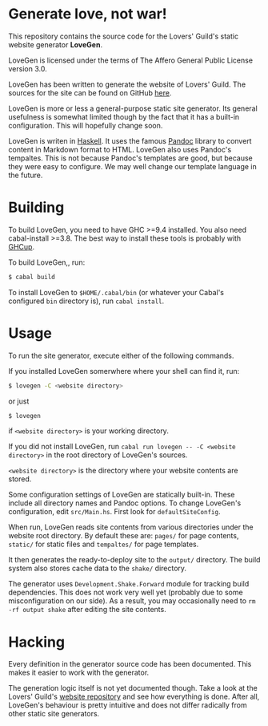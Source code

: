 # Generate love, not war!

This repository contains the source code for the Lovers' Guild's static website generator **LoveGen**.

LoveGen is licensed under the terms of The Affero General Public License version 3.0.

LoveGen has been written to generate the website of Lovers' Guild.
The sources for the site can be found on GitHub [here][web-repo].

[web-repo]: https://github.com/LoversGuild/websites

LoveGen is more or less a general-purpose static site generator.
Its general usefulness is somewhat limited though by the fact that it has a built-in configuration.
This will hopefully change soon.

LoveGen is writen in [Haskell][haskell].
It uses the famous [Pandoc][pandoc] library to convert content in Markdown format to HTML.
LoveGen also uses Pandoc's tempaltes.
This is not because Pandoc's templates are good, but because they were easy to configure.
We may well change our template language in the future.

[haskell]: https://haskell.org/
[pandoc]: https://hackage.haskell.org/package/pandoc

# Building

To build LoveGen, you need to have GHC >=9.4 installed.
You also need cabal-install >=3.8.
The best way to install these tools is probably with [GHCup][ghcup].

[ghcup]: https://www.haskell.org/ghcup/

To build LoveGen,, run:

```sh
$ cabal build
```

To install LoveGen to `$HOME/.cabal/bin` (or whatever your Cabal's configured `bin` directory is), run `cabal install`.

# Usage

To run the site generator, execute either of the following commands.

If you installed LoveGen somerwhere where your shell can find it, run:
```sh
$ lovegen -C <website directory>
```
or just
```sh
$ lovegen
```
if `<website directory>` is your working directory.

If you did not install LoveGen, run `cabal run lovegen -- -C <website directory>` in the root directory of LoveGen's sources.

`<website directory>` is the directory where your website contents are stored.

Some configuration settings of LoveGen are statically built-in.
These include all directory names and Pandoc options.
To change LoveGen's configuration, edit `src/Main.hs`.
First look for `defaultSiteConfig`.

When run, LoveGen reads site contents from various directories under the website root directory.
By default these are: `pages/` for page contents, `static/` for static files and `tempaltes/` for page templates.

It then generates the ready-to-deploy site to the `output/` directory.
The build system also stores cache data to the `shake/` directory.

The generator uses `Development.Shake.Forward` module for tracking build dependencies.
This does not work very well yet (probably due to some misconfiguration on our side).
As a result, you may occasionally need to `rm -rf output shake` after editing the site contents.

# Hacking

Every definition in the generator source code has been documented.
This makes it easier to work with the generator.

The generation logic itself is not yet documented though.
Take a look at the Lovers' Guild's [website repository][web-repo] and see how everything is done.
After all, LoveGen's behaviour is pretty intuitive and does not differ radically from other static site generators.
